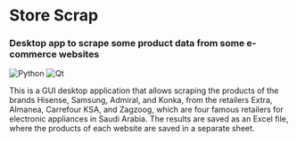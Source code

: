 # Store Scrap
### Desktop app to scrape some product data from some e-commerce websites

![Python](https://img.shields.io/badge/python-3670A0?style=for-the-badge&logo=python&logoColor=ffdd54)
![Qt](https://img.shields.io/badge/Qt-%23217346.svg?style=for-the-badge&logo=Qt&logoColor=white)

This is a GUI desktop application that allows scraping the products of the brands Hisense, Samsung, Admiral, and Konka, from the retailers Extra, Almanea, Carrefour KSA, and Zagzoog, which are four famous retailers for electronic appliances in Saudi Arabia. The results are saved as an Excel file, where the products of each website are saved in a separate sheet.
